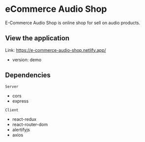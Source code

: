 # eCommerce Audio Shop
E-Commerce Audio Shop is online shop for sell on audio products.

## View the application
Link: https://e-commerce-audio-shop.netlify.app/
- version: demo

## Dependencies
`Server`
- cors
- express

`Client`
- react-redux
- react-router-dom
- alertifyjs
- axios
